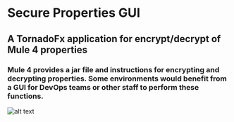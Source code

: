 # Secure Properties GUI
## A TornadoFx application for encrypt/decrypt of Mule 4 properties
### Mule 4 provides a jar file and instructions for encrypting and decrypting properties. Some environments would benefit from a GUI for DevOps teams or other staff to perform these functions.

![alt text][snap]

[snap]: https://github.com/MitchDresdner/SecureProps/tree/master/images/ScreenShot.png "Secure Porps screen shot"